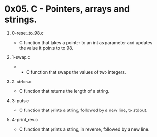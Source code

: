 # 0x05. C - Pointers, arrays and strings.

1. 0-reset_to_98.c
   - C function that takes a pointer to an int as parameter and updates the value it points to to 98.

2. 1-swap.c
   - - C function that swaps the values of two integers.

3. 2-strlen.c
   - C function that returns the length of a string.

4. 3-puts.c
   - C function that prints a string, followed by a new line, to stdout.

5. 4-print_rev.c
   - C function that prints a string, in reverse, followed by a new line.

